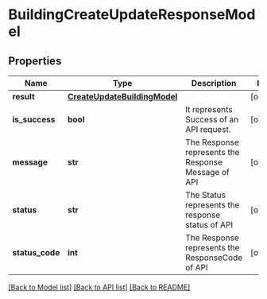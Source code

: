 # BuildingCreateUpdateResponseModel

## Properties
Name | Type | Description | Notes
------------ | ------------- | ------------- | -------------
**result** | [**CreateUpdateBuildingModel**](CreateUpdateBuildingModel.md) |  | [optional] 
**is_success** | **bool** | It represents Success of an API request. | [optional] 
**message** | **str** | The Response represents the Response Message  of API | [optional] 
**status** | **str** | The Status represents the response status of API | [optional] 
**status_code** | **int** | The Response represents the ResponseCode  of API | [optional] 

[[Back to Model list]](../README.md#documentation-for-models) [[Back to API list]](../README.md#documentation-for-api-endpoints) [[Back to README]](../README.md)

